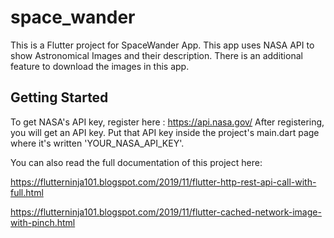 # space_wander

This is a Flutter project for SpaceWander App. This app uses NASA API to show Astronomical Images and their description. There is an additional feature to download the images in this app.

## Getting Started

To get NASA's API key, register here :
https://api.nasa.gov/
After registering, you will get an API key. Put that API key inside the project's main.dart page where it's written 'YOUR_NASA_API_KEY'.

You can also read the full documentation of this project here:

https://flutterninja101.blogspot.com/2019/11/flutter-http-rest-api-call-with-full.html

https://flutterninja101.blogspot.com/2019/11/flutter-cached-network-image-with-pinch.html


